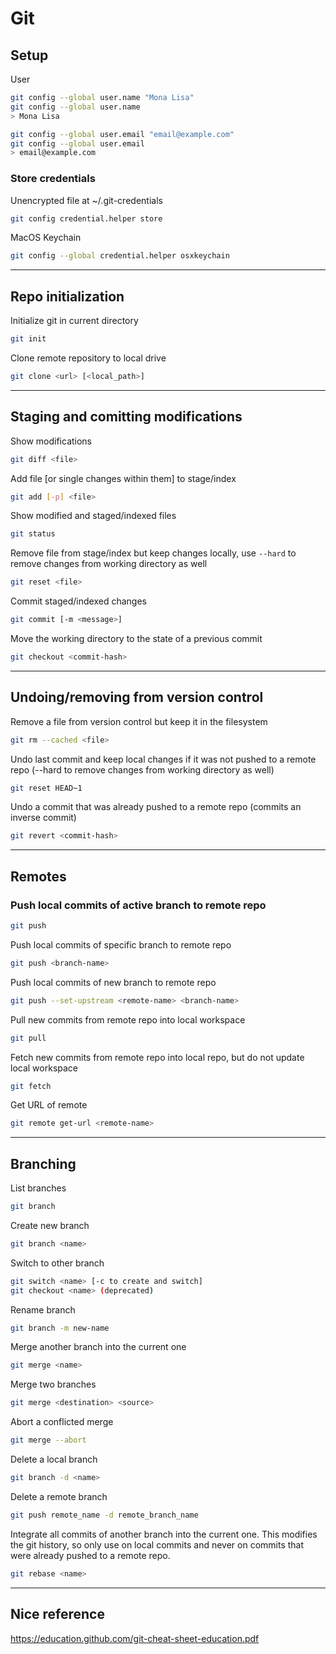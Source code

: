 # Git
## Setup
User
```bash
git config --global user.name "Mona Lisa"
git config --global user.name
> Mona Lisa
```
```bash
git config --global user.email "email@example.com"
git config --global user.email
> email@example.com
```

### Store credentials
Unencrypted file at ~/.git-credentials
```bash
git config credential.helper store
```

MacOS Keychain
```bash
git config --global credential.helper osxkeychain
```
---

## Repo initialization
Initialize git in current directory
```bash
git init
```

Clone remote repository to local drive
```bash
git clone <url> [<local_path>]
```
---

## Staging and comitting modifications
Show modifications
```bash
git diff <file>
```

Add file [or single changes within them] to stage/index
```bash
git add [-p] <file>
```

Show modified and staged/indexed files
```bash
git status
```

Remove file from stage/index but keep changes locally, use `--hard` to remove changes from working directory as well
```bash
git reset <file>
```

Commit staged/indexed changes
```bash
git commit [-m <message>]
```

Move the working directory to the state of a previous commit
```bash
git checkout <commit-hash>
```
---

## Undoing/removing from version control
Remove a file from version control but keep it in the filesystem
```bash
git rm --cached <file>
```

Undo last commit and keep local changes if it was not pushed to a remote repo (--hard to remove changes from working directory as well)
```bash
git reset HEAD~1
```

Undo a commit that was already pushed to a remote repo (commits an inverse commit)
```bash
git revert <commit-hash>
```
---

## Remotes
### Push local commits of active branch to remote repo
```bash
git push
```

Push local commits of specific branch to remote repo
```bash
git push <branch-name>
```

Push local commits of new branch to remote repo
```bash
git push --set-upstream <remote-name> <branch-name>
```

Pull new commits from remote repo into local workspace
```bash
git pull
```

Fetch new commits from remote repo into local repo, but do not update local workspace
```bash
git fetch
```

Get URL of remote
```bash
git remote get-url <remote-name>
```
---

## Branching
List branches
```bash
git branch
```

Create new branch
```bash
git branch <name>
```

Switch to other branch
```bash
git switch <name> [-c to create and switch]
git checkout <name> (deprecated)
```

Rename branch
```bash
git branch -m new-name
```

Merge another branch into the current one
```bash
git merge <name>
```

Merge two branches
```bash
git merge <destination> <source>
```

Abort a conflicted merge
```bash
git merge --abort
```

Delete a local branch
```bash
git branch -d <name>
```

Delete a remote branch
```bash
git push remote_name -d remote_branch_name
```

Integrate all commits of another branch into the current one. This modifies the git history, so only use on local commits and never on commits that were already pushed to a remote repo.
```bash
git rebase <name>
```
---

## Nice reference
https://education.github.com/git-cheat-sheet-education.pdf
